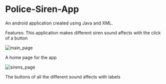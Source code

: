 # Police-Siren-App

An android application created using Java and XML.

Features: This application makes different siren sound affects with the click of a button

![main_page](https://user-images.githubusercontent.com/65151273/191135983-4bed0042-9e71-4d9f-b6b5-82631cc22407.JPG)

A home page for the app

![sirens_page](https://user-images.githubusercontent.com/65151273/191135993-c45b0003-5199-4240-b7c0-55cae900f328.JPG)

The buttons of all the different sound affects with labels
